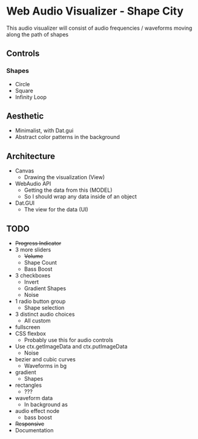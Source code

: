 # Web Audio Visualizer - Shape City
This audio visualizer will consist of audio frequencies / waveforms moving along the path of shapes

## Controls
### Shapes
- Circle
- Square
- Infinity Loop

## Aesthetic
- Minimalist, with Dat.gui
- Abstract color patterns in the background

## Architecture
- Canvas
    - Drawing the visualization (View)
- WebAudio API
    - Getting the data from this (MODEL)
    - So I should wrap any data inside of an object
- Dat.GUI
    - The view for the data (UI)

## TODO
- ~~Progress Indicator~~
- 3 more sliders
    - ~~Volume~~
    - Shape Count
    - Bass Boost
- 3 checkboxes
    - Invert
    - Gradient Shapes
    - Noise
- 1 radio button group
    - Shape selection
- 3 distinct audio choices
    - All custom
- fullscreen
- CSS flexbox
    - Probably use this for audio controls
- Use ctx.getImageData and ctx.putImageData
    - Noise
- bezier and cubic curves
    - Waveforms in bg
- gradient
    - Shapes
- rectangles
    - ???
- waveform data
    - In background as 
- audio effect node
    - bass boost
- ~~Responsive~~
- Documentation
